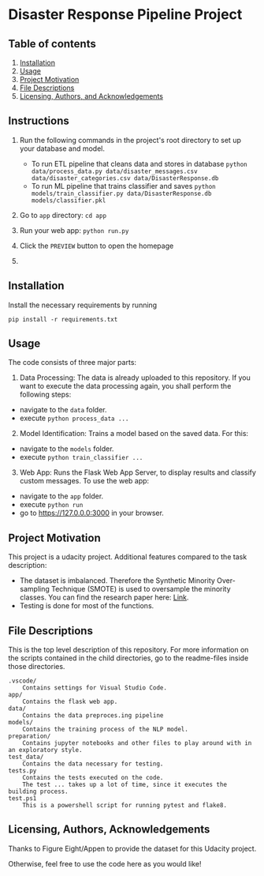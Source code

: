 # Disaster Response Pipeline Project

## Table of contents

1. [Installation](#installation)
2. [Usage](#usage)
3. [Project Motivation](#project-motivation)
4. [File Descriptions](#files)
5. [Licensing, Authors, and Acknowledgements](#licensing-authors-acknowledgements)

## Instructions
1. Run the following commands in the project's root directory to set up your database and model.

    - To run ETL pipeline that cleans data and stores in database
        `python data/process_data.py data/disaster_messages.csv data/disaster_categories.csv data/DisasterResponse.db`
    - To run ML pipeline that trains classifier and saves
        `python models/train_classifier.py data/DisasterResponse.db models/classifier.pkl`

2. Go to `app` directory: `cd app`

3. Run your web app: `python run.py`

4. Click the `PREVIEW` button to open the homepage

5.

## Installation
Install the necessary requirements by running
``` 
pip install -r requirements.txt
```

## Usage

The code consists of three major parts:
1. Data Processing: The data is already uploaded to this repository. If you want to execute the data processing again, you shall perform the following steps:
  *  navigate to the `data` folder.
  * execute `python process_data ...`
2. Model Identification: Trains a model based on the saved data. For this:
  *  navigate to the `models` folder.
  * execute `python train_classifier ...`
3. Web App: Runs the Flask Web App Server, to display results and classify custom messages. To use the web app:
  *  navigate to the `app` folder.
  * execute `python run`
  * go to https://127.0.0.0:3000 in your browser.

## Project Motivation
This project is a udacity project.
Additional features compared to the task description:
- The dataset is imbalanced. Therefore the Synthetic Minority Over-sampling Technique (SMOTE) is used to oversample the minority classes. You can find the research paper here: [Link](https://www.jair.org/index.php/jair/article/view/10302).
- Testing is done for most of the functions.

## File Descriptions
This is the top level description of this repository.
For more information on the scripts contained in the child directories, go to the readme-files inside those directories.

```
.vscode/
    Contains settings for Visual Studio Code.
app/
    Contains the flask web app.
data/
    Contains the data preproces.ing pipeline
models/
    Contains the training process of the NLP model.
preparation/
    Contains jupyter notebooks and other files to play around with in an exploratory style.
test_data/
    Contains the data necessary for testing.
tests.py
    Contains the tests executed on the code.
    The test ... takes up a lot of time, since it executes the building process.
test.ps1
    This is a powershell script for running pytest and flake8.
```

## Licensing, Authors, Acknowledgements
Thanks to Figure Eight/Appen to provide the dataset for this Udacity project.

Otherwise, feel free to use the code here as you would like! 